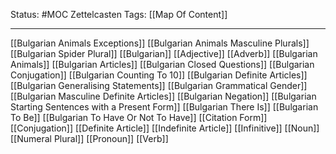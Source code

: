 Status: #MOC 
Zettelcasten Tags: [[Map Of Content]]

---

[[Bulgarian Animals Exceptions]]
[[Bulgarian Animals Masculine Plurals]]
[[Bulgarian Spider Plural]]
[[Bulgarian]]
[[Adjective]]
[[Adverb]]
[[Bulgarian Animals]]
[[Bulgarian Articles]]
[[Bulgarian Closed Questions]]
[[Bulgarian Conjugation]]
[[Bulgarian Counting To 10]]
[[Bulgarian Definite Articles]]
[[Bulgarian Generalising Statements]]
[[Bulgarian Grammatical Gender]]
[[Bulgarian Masculine Definite Articles]]
[[Bulgarian Negation]]
[[Bulgarian Starting Sentences with a Present Form]]
[[Bulgarian There Is]]
[[Bulgarian To Be]]
[[Bulgarian To Have Or Not To Have]]
[[Citation Form]]
[[Conjugation]]
[[Definite Article]]
[[Indefinite Article]]
[[Infinitive]]
[[Noun]]
[[Numeral Plural]]
[[Pronoun]]
[[Verb]]


